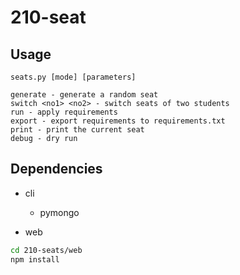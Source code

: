# 210-seat

## Usage
`seats.py [mode] [parameters]`
```
generate - generate a random seat
switch <no1> <no2> - switch seats of two students
run - apply requirements
export - export requirements to requirements.txt
print - print the current seat
debug - dry run
```

## Dependencies
- cli
  - pymongo

- web
```bash
cd 210-seats/web
npm install
```